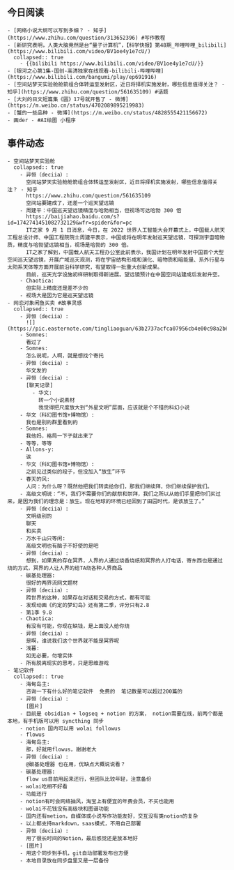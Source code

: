 ## 今日阅读
	- [网络小说大纲可以写到多细？ - 知乎](https://www.zhihu.com/question/313652396) #写作教程
	- [新研究表明，人类大脑竟然是台“量子计算机”，【科学快报】第48期_哔哩哔哩_bilibili](https://www.bilibili.com/video/BV1oe4y1e7cU/)
	  collapsed:: true
		- {{bilibili https://www.bilibili.com/video/BV1oe4y1e7cU/}}
	- [银河之心第1集-国创-高清独家在线观看-bilibili-哔哩哔哩](https://www.bilibili.com/bangumi/play/ep691916)
	- [空间站梦天实验舱舱箭组合体转运至发射区，近日将择机实施发射，哪些信息值得关注？ - 知乎](https://www.zhihu.com/question/561635109) #话题
	- [大刘的日文短篇集《圆》17号就开售了 - 微博](https://m.weibo.cn/status/4702089895219983)
	- [蟹的一些品种 - 微博](https://m.weibo.cn/status/4828555421156672)
	- 画der - #AI绘图 小程序
## 事件动态
	- 空间站梦天实验舱
	  collapsed:: true
		- 异恒（deciia）:
		  空间站梦天实验舱舱箭组合体转运至发射区，近日将择机实施发射，哪些信息值得关注？ - 知乎
		  https://www.zhihu.com/question/561635109
		  空间站要建成了，还差一个巡天望远镜
		- 周建平：中国巡天望远镜精度与哈勃相当，但视场可达哈勃 300 倍
		  https://baijiahao.baidu.com/s?id=1742741451082732129&wfr=spider&for=pc
		  IT之家 9 月 1 日消息，今日，在 2022 世界人工智能大会开幕式上，中国载人航天工程总设计师、中国工程院院士周建平表示，中国或将在明年发射巡天望远镜，可探测宇宙暗物质，精度与哈勃望远镜相当，视场是哈勃的 300 倍。
		  IT之家了解到，中国载人航天工程办公室此前表示，我国计划在明年发射中国首个大型空间巡天望远镜，开展广域巡天观测，将在宇宙结构形成和演化、暗物质和暗能量、系外行星与太阳系天体等方面开展前沿科学研究，有望取得一批重大创新成果。
		  目前，巡天光学设施初样研制取得新进展。望远镜预计在中国空间站建成后发射升空。
		- Chaotica:
		  但实际上精度还是差不少的
		- 视场大是因为它是巡天望远镜
	- 网恋对象闲鱼买卖 #故事灵感
	  collapsed:: true
		- 异恒（deciia）:
		  ![](https://pic.easternote.com/tingliaoguan/63b2737acfca07956cb4e00c98a2b67.jpg)
		- Somnes:
		  看过了
		- Somnes:
		  怎么说呢，人啊，就是想找个寄托
		- 异恒（deciia）:
		  华文发的
		- 异恒（deciia）:
		  [聊天记录]
			- 华文:
			  转一个小说素材
			  我觉得把尺度放大到“外星文明”层面，应该就是个不错的科幻小说
		- 华文（科幻图书馆+博物馆）:
		  我也是别的群里看到的
		- Somnes:
		  我他妈，格局一下子就出来了
		- 等等，等等
		- Allons-y:
		  诶
		- 华文（科幻图书馆+博物馆）:
		  之前见过类似的段子，但没加入“放生”环节
		- 春天的风:
		  人问：为什么呀？既然他把我们转卖给你们，那我们继续拜，你们继续保护我们。
		- 高级文明说：“不，我们不需要你们的献祭和崇拜，我们之所以从她们手里把你们买过来，是因为我们的理念是：放生。现在地球的环境已经回到了田园时代，是该放生了。”
		- 异恒（deciia）:
		  文明级别的
		  聊天
		  和买卖
		- 万水千山只等闲:
		  高级文明也有脑子不好使的是吧
		- 异恒（deciia）:
		  想到，如果真的存在冥界，人界的人通过烧香烧纸和冥界的人打电话，寄东西也是通过烧的方式，冥界的人让人界的给TA烧各种人界商品
		- 碳基处理器:
		  很好的两界流网文题材
		- 异恒（deciia）:
		  跨世界的这种，如果存在对话和交易的方式，都有可能
		- 发现动画《约定的梦幻岛》还有第二季，评分只有2.8
		- 第1季 9.8
		- Chaotica:
		  有没有可能，你现在缺钱，是上面没人给你烧
		- 异恒（deciia）:
		  是啊，谁说我们这个世界就不能是冥界呢
		- 浅暮:
		  如无必要，勿增实体
		- 所有脱离现实的思考，只是思维游戏
	- 笔记软件
	  collapsed:: true
		- 海甸岛主:
		  咨询一下有什么好的笔记软件  免费的  笔记数量可以超过200篇的
		- 异恒（deciia）:
		  [图片]
		- 目前是 obsidian + logseq + notion 的方案， notion需要在线，前两个都是本地，有手机版可以用 syncthing 同步
		- notion 国内可以用 wolai followus
		- flowus
		- 海甸岛主:
		  那，好就用flowus，谢谢老大
		- 异恒（deciia）:
		  @碳基处理器 也在用，优缺点大概说说看？
		- 碳基处理器:
		  flow us目前用起来还行，但团队比较年轻，注意备份
		- wolai吃相不好看
		- 功能还行
		- notion有时会网络抽风，淘宝上有便宜的年费会员，不买也能用
		- wolai不花钱没有高级块和图谱功能
		- 国内还有metion，自媒体或小说写作功能友好，交互没有类notion的复杂
		- 以上都支持markdown，saas模式，不用自己部署
		- 异恒（deciia）:
		  用了很长时间的Notion，最后感觉还是放本地好
		- [图片]
		- 用这个同步到手机，git自动部署发布也方便
		- 本地目录放在同步盘里又是一层备份